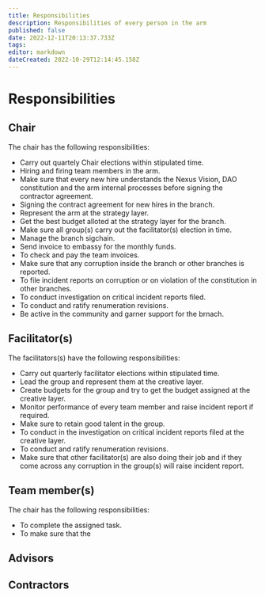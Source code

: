 ```yaml
---
title: Responsibilities
description: Responsibilities of every person in the arm
published: false
date: 2022-12-11T20:13:37.733Z
tags: 
editor: markdown
dateCreated: 2022-10-29T12:14:45.158Z
---
```


# Responsibilities


## Chair
The chair has the following responsibilities:

- Carry out quartely Chair elections within stipulated time.
- Hiring and firing team members in the arm.
- Make sure that every new hire understands the Nexus Vision, DAO constitution and the arm internal processes before signing the contractor agreement.
- Signing the contract agreement for new hires in the branch.
- Represent the arm at the strategy layer.
- Get the best budget alloted at the strategy layer for the branch.
- Make sure all group(s) carry out the facilitator(s) election in time.
- Manage the branch sigchain.
- Send invoice to embassy for the monthly funds.
- To check and pay the team invoices.
- Make sure that any corruption inside the branch or other branches is reported.
- To file incident reports on corruption or on violation of the constitution in other branches.
- To conduct investigation on critical incident reports filed.
- To conduct and ratify renumeration revisions.
- Be active in the community and garner support for the brnach.


## Facilitator(s)
The facilitators(s) have the following responsibilities:

- Carry out quarterly facilitator elections within stipulated time.
- Lead the group and represent them at the creative layer.
- Create budgets for the group and try to get the budget assigned at the creative layer.
- Monitor performance of every team member and raise incident report if required.
- Make sure to retain good talent in the group.
- To conduct in the  investigation on critical incident reports filed at the creative layer.
- To conduct and ratify renumeration revisions.
- Make sure that other facilitator(s) are also doing their job and if they come across any corruption in the group(s) will raise incident report.



## Team member(s)
The chair has the following responsibilities:
- To complete the assigned task.
- To make sure that the 

## Advisors

## Contractors